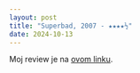 ```yaml
---
layout: post
title: "Superbad, 2007 - ★★★★½"
date: 2024-10-13
---
```


Moj review je na [ovom linku](https://letterboxd.com/pavlesap/film/superbad/).
